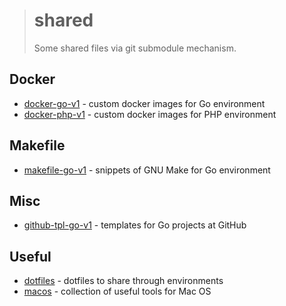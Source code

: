 > # shared
>
> Some shared files via git submodule mechanism.

## Docker

- [docker-go-v1](../../tree/docker-go-v1) - custom docker images for Go environment
- [docker-php-v1](../../tree/docker-php-v1) - custom docker images for PHP environment

## Makefile

- [makefile-go-v1](../../tree/makefile-go-v1) - snippets of GNU Make for Go environment

## Misc

- [github-tpl-go-v1](../../tree/github-tpl-go-v1) - templates for Go projects at GitHub

## Useful

- [dotfiles](../../tree/dotfiles) - dotfiles to share through environments
- [macos](../../tree/macos) - collection of useful tools for Mac OS
